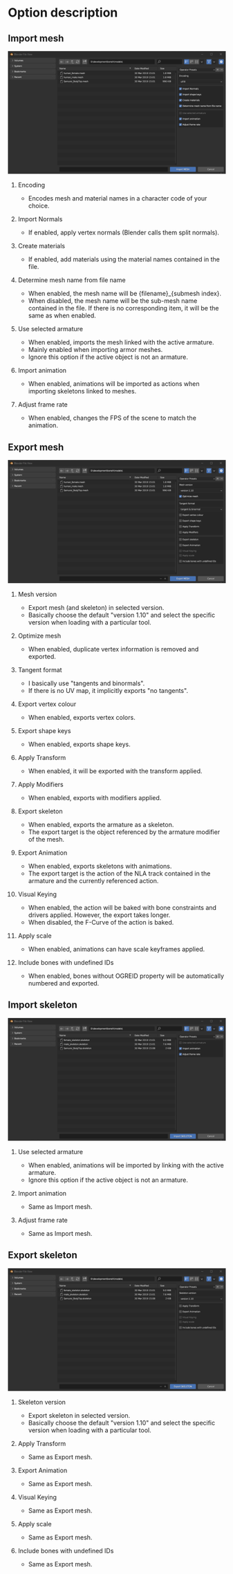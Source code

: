 # Option description

## Import mesh
![import_1](image/option_import_mesh.png)

1. Encoding
    - Encodes mesh and material names in a character code of your choice.

1. Import Normals
    - If enabled, apply vertex normals (Blender calls them split normals).

1. Create materials
    - If enabled, add materials using the material names contained in the file.

1. Determine mesh name from file name
    - When enabled, the mesh name will be {filename}_{submesh index}.
    - When disabled, the mesh name will be the sub-mesh name contained in the file. If there is no corresponding item, it will be the same as when enabled.

1. Use selected armature
    - When enabled, imports the mesh linked with the active armature.
    - Mainly enabled when importing armor meshes.
    - Ignore this option if the active object is not an armature.

1. Import animation
    - When enabled, animations will be imported as actions when importing skeletons linked to meshes.

1. Adjust frame rate
    - When enabled, changes the FPS of the scene to match the animation.


## Export mesh
![export_1](image/option_export_mesh.png)

1. Mesh version
    - Export mesh (and skeleton) in selected version.
    - Basically choose the default "version 1.10" and select the specific version when loading with a particular tool.

1. Optimize mesh
    - When enabled, duplicate vertex information is removed and exported.

1. Tangent format
    - I basically use "tangents and binormals".
    - If there is no UV map, it implicitly exports "no tangents".

1. Export vertex colour
    - When enabled, exports vertex colors.

1. Export shape keys
    - When enabled, exports shape keys.

1. Apply Transform
    - When enabled, it will be exported with the transform applied.

1. Apply Modifiers
    - When enabled, exports with modifiers applied.

1. Export skeleton
    - When enabled, exports the armature as a skeleton.
    - The export target is the object referenced by the armature modifier of the mesh.

1. Export Animation
    - When enabled, exports skeletons with animations.
    - The export target is the action of the NLA track contained in the armature and the currently referenced action.

1. Visual Keying
    - When enabled, the action will be baked with bone constraints and drivers applied. However, the export takes longer.
    - When disabled, the F-Curve of the action is baked.

1. Apply scale
    - When enabled, animations can have scale keyframes applied.

1. Include bones with undefined IDs
    - When enabled, bones without OGREID property will be automatically numbered and exported.


## Import skeleton
![import_1](image/option_import_skeleton.png)

1. Use selected armature
    - When enabled, animations will be imported by linking with the active armature.
    - Ignore this option if the active object is not an armature.

1. Import animation
    - Same as Import mesh.

1. Adjust frame rate
    - Same as Import mesh.


## Export skeleton
![export_1](image/option_export_skeleton.png)

1. Skeleton version
    - Export skeleton in selected version.
    - Basically choose the default "version 1.10" and select the specific version when loading with a particular tool.

1. Apply Transform
    - Same as Export mesh.

1. Export Animation
    - Same as Export mesh.

1. Visual Keying
    - Same as Export mesh.

1. Apply scale
    - Same as Export mesh.

1. Include bones with undefined IDs
    - Same as Export mesh.
